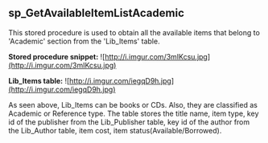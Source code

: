 ## sp\_GetAvailableItemListAcademic ##

This stored procedure is used to obtain all the available items that belong to 'Academic' section from the 'Lib\_Items' table.

**Stored procedure snippet:**
![http://i.imgur.com/3mIKcsu.jpg](http://i.imgur.com/3mIKcsu.jpg)


**Lib\_Items table:**
![http://i.imgur.com/iegqD9h.jpg](http://i.imgur.com/iegqD9h.jpg)

As seen above, Lib\_Items can be books or CDs. Also, they are classified as Academic or Reference type.
The table stores the title name, item type, key id of the publisher from the Lib\_Publisher table, key id of the author from the Lib\_Author table, item cost, item status(Available/Borrowed).
